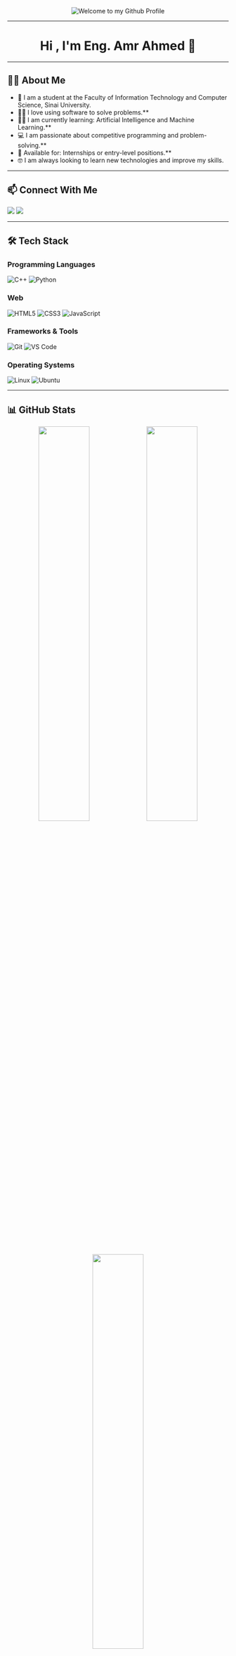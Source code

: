 <div align="center">
  <img src="https://github.com/BrunnerLivio/brunnerlivio/blob/master/images/welcome.png?raw=true" style="max-width: 100%;" alt="Welcome to my Github Profile" />
  

</div>

---

<h1 align="center">Hi , I'm Eng. Amr Ahmed 👋</h1>

---


## 👨‍💻 About Me
- 🏫 I am a student at the Faculty of Information Technology and Computer Science, Sinai University.
- 🧑‍💻 I love using software to solve problems.**
- 🧑‍🎓 I am currently learning: Artificial Intelligence and Machine Learning.**
- 💻 I am passionate about competitive programming and problem-solving.**
- 🤔 Available for: Internships or entry-level positions.**
- 🤓 I am always looking to learn new technologies and improve my skills.

---

## 📫 Connect With Me
<p align="left">
  <a href="mailto:amrahmedsaydee@gmail.com"><img src="https://img.shields.io/badge/-Email-D14836?style=for-the-badge&logo=gmail&logoColor=white" /></a>
  <a href="https://www.linkedin.com/in/amr-ahmed-sayed"><img src="https://img.shields.io/badge/-LinkedIn-0077B5?style=for-the-badge&logo=linkedin&logoColor=white" /></a>
</p>

---

## 🛠 Tech Stack

### Programming Languages
![C++](https://img.shields.io/badge/C++-00599C?style=for-the-badge&logo=c%2B%2B&logoColor=white)
![Python](https://img.shields.io/badge/Python-3776AB?style=for-the-badge&logo=python&logoColor=white)

### Web
![HTML5](https://img.shields.io/badge/HTML5-E34F26?style=for-the-badge&logo=html5&logoColor=white)
![CSS3](https://img.shields.io/badge/CSS3-1572B6?style=for-the-badge&logo=css3&logoColor=white)
![JavaScript](https://img.shields.io/badge/JavaScript-F7DF1E?style=for-the-badge&logo=javascript&logoColor=black)


### Frameworks & Tools
![Git](https://img.shields.io/badge/Git-F05032?style=for-the-badge&logo=git&logoColor=white)
![VS Code](https://img.shields.io/badge/VS_Code-007ACC?style=for-the-badge&logo=visual-studio-code&logoColor=white)

### Operating Systems
![Linux](https://img.shields.io/badge/Linux-FCC624?style=for-the-badge&logo=linux&logoColor=black)
![Ubuntu](https://img.shields.io/badge/Ubuntu-E95420?style=for-the-badge&logo=ubuntu&logoColor=white)

---

## 📊 GitHub Stats
<p align="center">
  <img width="48%" src="https://github-readme-stats.vercel.app/api?username=amr-ahmed&show_icons=true&theme=react&border_color=61dafb&hide_border=true" />
  <img width="48%" src="https://streak-stats.demolab.com/?user=amr-ahmed&theme=react&border=61dafb&hide_border=true" />
</p>
<p align="center">
  <img width="48%" src="https://github-readme-stats.vercel.app/api/top-langs/?username=amr-ahmed&layout=compact&theme=react&hide_border=true" />
</p>

---

## 🏆 Achievements
*(Coming soon...)*

---

## 🚀 Featured Projects
<div align="center">
  <a href="https://github.com/amr-ahmed/project-1"><img height="115" src="https://github-readme-stats.vercel.app/api/pin/?username=amr-ahmed&repo=project-1&theme=react&border_color=61dafb&border_radius=10"></a>
  <a href="https://github.com/amr-ahmed/project-2"><img height="115" src="https://github-readme-stats.vercel.app/api/pin/?username=amr-ahmed&repo=project-2&theme=react&border_color=61dafb&border_radius=10"></a>
</div>
<br>
<h4 align="center">
  <a href="https://github.com/amr-ahmed?tab=repositories" title="Show More Repositories">🔍 Show More 🔍</a>
</h4>

---

## ✨ Profile Views & Followers
<p align="center">
  <img src="https://komarev.com/ghpvc/?username=amr-ahmed&color=blue&style=flat-square" />
  <img src="https://img.shields.io/github/followers/amr-ahmed?style=social" />
</p>
